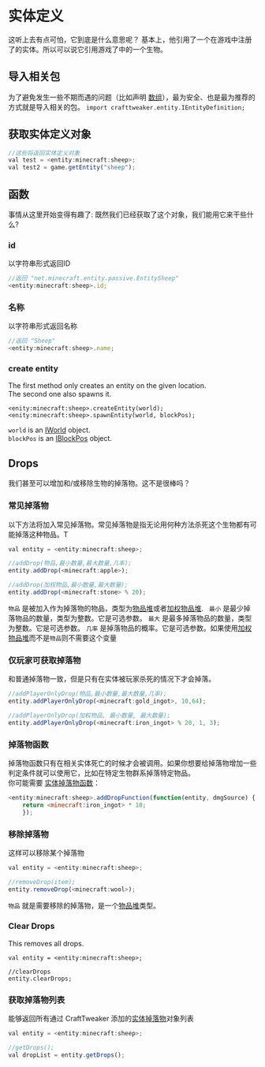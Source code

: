# 实体定义

这听上去有点可怕，它到底是什么意思呢？
基本上，他引用了一个在游戏中注册了的实体。所以可以说它引用游戏了中的一个生物。

## 导入相关包
为了避免发生一些不期而遇的问题（比如声明 [数组](/AdvancedFunctions/Arrays_and_Loops)），最为安全、也是最为推荐的方式就是导入相关的包。
`import crafttweaker.entity.IEntityDefinition;`

## 获取实体定义对象
```js
//这些将返回实体定义对象
val test = <entity:minecraft:sheep>;
val test2 = game.getEntity("sheep");

```

## 函数
事情从这里开始变得有趣了:
既然我们已经获取了这个对象，我们能用它来干些什么?

### id

以字符串形式返回ID
```js
//返回 "net.minecraft.entity.passive.EntitySheep"
<entity:minecraft:sheep>.id;
```

### 名称

以字符串形式返回名称
```js
//返回 "Sheep"
<entity:minecraft:sheep>.name;
```

### create entity
The first method only creates an entity on the given location.  
The second one also spawns it.
```
<enity:minecraft:sheep>.createEntity(world);
<enity:minecraft:sheep>.spawnEntity(world, blockPos);
```

`world` is an [IWorld](/Vanilla/World/IWorld) object.  
`blockPos` is an [IBlockPos](/Vanilla/World/IBlockPos) object.


## Drops

我们甚至可以增加和/或移除生物的掉落物。这不是很棒吗？

### 常见掉落物

以下方法将加入常见掉落物。常见掉落物是指无论用何种方法杀死这个生物都有可能掉落这种物品。T
```js
val entity = <entity:minecraft:sheep>;

//addDrop(物品,最小数量,最大数量,几率);
entity.addDrop(<minecraft:apple>);

//addDrop(加权物品,最小数量,最大数量);
entity.addDrop(<minecraft:stone> % 20);
```

`物品` 是被加入作为掉落物的物品，类型为[物品堆](/Vanilla/Items/IItemStack)或者[加权物品堆](/Vanilla/Items/WeightedItemStack).  
`最小` 是最少掉落物品的数量，类型为整数。它是可选参数。
`最大` 是最多掉落物品的数量，类型为整数。它是可选参数。
`几率` 是掉落物品的概率。它是可选参数。如果使用[加权物品堆](/Vanilla/Items/WeightedItemStack)而不是`物品`则不需要这个变量

### 仅玩家可获取掉落物

和普通掉落物一致，但是只有在实体被玩家杀死的情况下才会掉落。
```js
//addPlayerOnlyDrop(物品,最小数量,最大数量,几率);
entity.addPlayerOnlyDrop(<minecraft:gold_ingot>, 10,64);

//addPlayerOnlyDrop(加权物品, 最小数量, 最大数量);
entity.addPlayerOnlyDrop(<minecraft:iron_ingot> % 20, 1, 3);
```

### 掉落物函数

掉落物函数只有在相关实体死亡的时候才会被调用。如果你想要给掉落物增加一些判定条件就可以使用它，比如在特定生物群系掉落特定物品。  
你可能需要 [实体掉落物函数](IEntityDropFunction)：
```js
<entity:minecraft:sheep>.addDropFunction(function(entity, dmgSource) {
	return <minecraft:iron_ingot> * 10;
	});
```


### 移除掉落物

这样可以移除某个掉落物
```js
val entity = <entity:minecraft:sheep>;

//removeDrop(item);
entity.removeDrop(<minecraft:wool>);
```
`物品` 就是需要移除的掉落物，是一个[物品堆](/Vanilla/Items/IItemStack)类型。

### Clear Drops

This removes all drops.
```
val entity = <entity:minecraft:sheep>;

//clearDrops
entity.clearDrops;
```

### 获取掉落物列表

能够返回所有通过 CraftTweaker 添加的[实体掉落物](IEntityDrop)对象列表
```js
val entity = <entity:minecraft:sheep>;

//getDrops();
val dropList = entity.getDrops();
```
